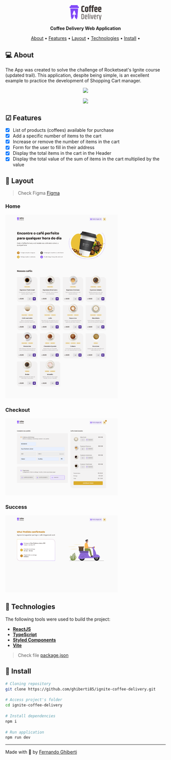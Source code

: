 <p align="center">
  <img width="20%" src="./src/assets/logo-coffee-delivery.svg" />
</p>

<p align="center">
    <strong>Coffee Delivery Web Application</strong>
</p>

<p align="center">
 <a href="#-about">About</a> •
 <a href="#-features">Features</a> • 
 <a href="#-layout">Layout</a> • 
 <a href="#-technologies">Technologies</a> • 
 <a href="#-install">Install</a> • 
</p>

## 💻 About

The App was created to solve the challenge of Rocketseat's Ignite course (updated trail). This application, despite being simple, is an excellent example to practice the development of Shopping Cart manager.

<p align="center">
  <img src="src/assets/screenshots/home-capture.gif">
</p>

<p align="center">
  <img src="src/assets/screenshots/checkout-success-pages.gif">
</p>


## ☑ Features

- [x] List of products (coffees) available for purchase
- [x] Add a specific number of items to the cart
- [x] Increase or remove the number of items in the cart
- [x] Form for the user to fill in their address
- [x] Display the total items in the cart in the Header
- [x] Display the total value of the sum of items in the cart multiplied by the value

## 🎨 Layout

> Check Figma [Figma](https://www.figma.com/file/nQKy2XxgjHR4g0JZGUHcCC/Coffee-Delivery-%E2%80%A2-Desafio-React-(Copy)?type=design&node-id=222%3A824&mode=design&t=ecVLUijfiUtqwWNs-1)

### Home

<p align="left"> 
  <img src="src/assets/screenshots/screencapture-home.png" width="70%">
</p>

### Checkout

<p align="left">       
  <img src="src/assets/screenshots/screencapture-checkout.png" width="70%">
</p>

### Success

<p align="left"> 
  <img src="src/assets/screenshots/screencapture-success.png" width="70%">
</p>

## 🔨 Technologies

The following tools were used to build the project:

- **[ReactJS](https://reactjs.org/)**
- **[TypeScript](https://www.typescriptlang.org/)**
- **[Styled Components](https://styled-components.com/docs)**
- **[Vite](https://vitejs.dev/)**

> Check file [package.json](https://github.com/ghiberti85/ignite-coffee-delivery/blob/main/package.json)


## 🚀 Install

```bash
# Cloning repository
git clone https://github.com/ghiberti85/ignite-coffee-delivery.git

# Access project's folder
cd ignite-coffee-delivery

# Install dependencies
npm i

# Run application
npm run dev

```

---

Made with 💜 by [Fernando Ghiberti](https://github.com/ghiberti85)